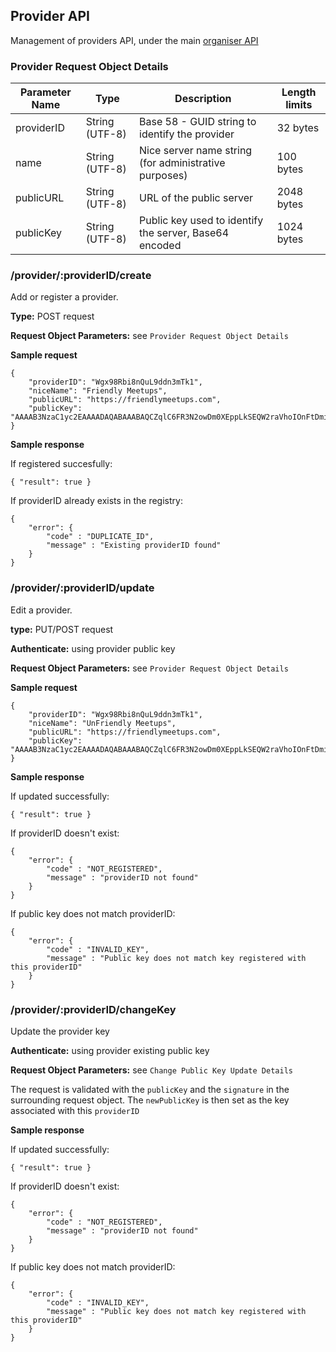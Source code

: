 ## Provider API

Management of providers API, under the main [organiser API](./README.md)

### Provider Request Object Details

| Parameter Name | Type           | Description                                                    | Length limits   |
|----------------|----------------|----------------------------------------------------------------|-----------------|
| providerID     | String (UTF-8) | Base 58 - GUID string to identify the provider                 | 32 bytes        |
| name           | String (UTF-8) | Nice server name string (for administrative purposes)          | 100 bytes       |
| publicURL      | String (UTF-8) | URL of the public server                                       | 2048 bytes      |
| publicKey      | String (UTF-8) | Public key used to identify the server, Base64 encoded         | 1024 bytes      |

### /provider/:providerID/create

Add or register a provider.

**Type:** POST request

**Request Object Parameters:** see `Provider Request Object Details`

**Sample request**
```
{
	"providerID": "Wgx98Rbi8nQuL9ddn3mTk1",
	"niceName": "Friendly Meetups",
	"publicURL": "https://friendlymeetups.com",
	"publicKey": "AAAAB3NzaC1yc2EAAAADAQABAAABAQCZqlC6FR3N2owDm0XEppLkSEQW2raVhoIOnFtDmiql+guZFoDZjHb77vpGKSQFhbGzqMlb1i0G90b6dHUKPVd+VU9aLKabHW0l2LnDuCfryrgpBq2b7cT73EVGU2AbBuDsGvXolTi61GRrb5/hU98+euYAre5dVAP5fa+IV55dvJ65FMjWFqL5sf1ZnHujil+Fh7g+j3G6nlj+QyGcLeCddJJFNsmszLK5EqzVPT27T2isYdRPDF5HiLgmR1hCFXAtwXxLDkcJoIXeTxBm43wwF6h/gATgKbEabB/bpOa5Y/uUGbmBvQWnTWAh4FRqORCFwCc+YC0Kk9ekoGlsY50Z"
}
```

**Sample response**

If registered succesfully:

```
{ "result": true }
```

If providerID already exists in the registry:

```
{ 
	"error": {
		"code" : "DUPLICATE_ID",
		"message" : "Existing providerID found"
	} 
}
```

### /provider/:providerID/update

Edit a provider.

**type:** PUT/POST request

**Authenticate:** using provider public key

**Request Object Parameters:** see `Provider Request Object Details`

**Sample request**
```
{
	"providerID": "Wgx98Rbi8nQuL9ddn3mTk1",
	"niceName": "UnFriendly Meetups",
	"publicURL": "https://friendlymeetups.com",
	"publicKey": "AAAAB3NzaC1yc2EAAAADAQABAAABAQCZqlC6FR3N2owDm0XEppLkSEQW2raVhoIOnFtDmiql+guZFoDZjHb77vpGKSQFhbGzqMlb1i0G90b6dHUKPVd+VU9aLKabHW0l2LnDuCfryrgpBq2b7cT73EVGU2AbBuDsGvXolTi61GRrb5/hU98+euYAre5dVAP5fa+IV55dvJ65FMjWFqL5sf1ZnHujil+Fh7g+j3G6nlj+QyGcLeCddJJFNsmszLK5EqzVPT27T2isYdRPDF5HiLgmR1hCFXAtwXxLDkcJoIXeTxBm43wwF6h/gATgKbEabB/bpOa5Y/uUGbmBvQWnTWAh4FRqORCFwCc+YC0Kk9ekoGlsY50Z"
}
```

**Sample response**

If updated successfully:

```
{ "result": true }
```

If providerID doesn't exist:

```
{
	"error": {
		"code" : "NOT_REGISTERED",
		"message" : "providerID not found"
	}
}
```

If public key does not match providerID:

```
{
	"error": {
		"code" : "INVALID_KEY",
		"message" : "Public key does not match key registered with this providerID"
	}
}
```

### /provider/:providerID/changeKey

Update the provider key

**Authenticate:** using provider existing public key

**Request Object Parameters:** see `Change Public Key Update Details`

The request is validated with the `publicKey` and the `signature` in the surrounding request object. The `newPublicKey` is then set as the key associated with this `providerID`

**Sample response**

If updated successfully:

```
{ "result": true }
```

If providerID doesn't exist:

```
{
	"error": {
		"code" : "NOT_REGISTERED",
		"message" : "providerID not found"
	}
}
```

If public key does not match providerID:

```
{
	"error": {
		"code" : "INVALID_KEY",
		"message" : "Public key does not match key registered with this providerID"
	}
}
```
